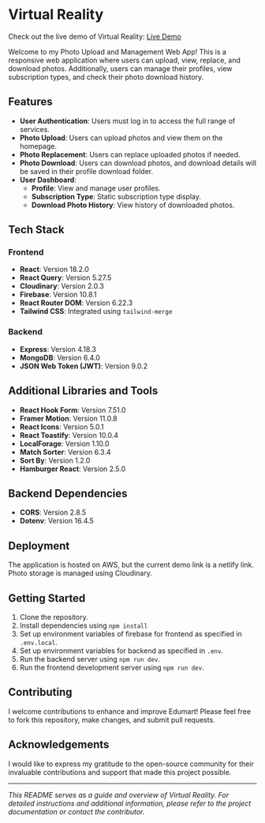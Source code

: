 # Virtual Reality

Check out the live demo of Virtual Reality: [Live Demo](https://cheerful-selkie-39e8de.netlify.app/)

Welcome to my  Photo Upload and Management Web App! This is a responsive web application where users can upload, view, replace, and download photos. Additionally, users can manage their profiles, view subscription types, and check their photo download history.

## Features

- **User Authentication**: Users must log in to access the full range of services.
- **Photo Upload**: Users can upload photos and view them on the homepage.
- **Photo Replacement**: Users can replace uploaded photos if needed.
- **Photo Download**: Users can download photos, and download details will be saved in their profile download folder.
- **User Dashboard**: 
  - **Profile**: View and manage user profiles.
  - **Subscription Type**: Static subscription type display.
  - **Download Photo History**: View history of downloaded photos.

## Tech Stack

### Frontend

- **React**: Version 18.2.0
- **React Query**: Version 5.27.5
- **Cloudinary**: Version 2.0.3
- **Firebase**: Version 10.8.1
- **React Router DOM**: Version 6.22.3
- **Tailwind CSS**: Integrated using `tailwind-merge`

### Backend

- **Express**: Version 4.18.3
- **MongoDB**: Version 6.4.0
- **JSON Web Token (JWT)**: Version 9.0.2

## Additional Libraries and Tools

- **React Hook Form**: Version 7.51.0
- **Framer Motion**: Version 11.0.8
- **React Icons**: Version 5.0.1
- **React Toastify**: Version 10.0.4
- **LocalForage**: Version 1.10.0
- **Match Sorter**: Version 6.3.4
- **Sort By**: Version 1.2.0
- **Hamburger React**: Version 2.5.0

## Backend Dependencies

- **CORS**: Version 2.8.5
- **Dotenv**: Version 16.4.5

## Deployment

The application is hosted on AWS, but the current demo link is a netlify link. Photo storage is managed using Cloudinary.

## Getting Started

1. Clone the repository.
2. Install dependencies using `npm install`
3. Set up environment variables of firebase for frontend as specified in `.env.local`.
4. Set up environment variables for backend as specified in `.env`.
5. Run the backend server using `npm run dev`.
6. Run the frontend development server using `npm run dev`.

## Contributing

I welcome contributions to enhance and improve Edumart! Please feel free to fork this repository, make changes, and submit pull requests.

## Acknowledgements

I would like to express my gratitude to the open-source community for their invaluable contributions and support that made this project possible.

---

_This README serves as a guide and overview of Virtual Reality. For detailed instructions and additional information, please refer to the project documentation or contact the contributor._
